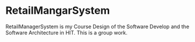 # RetailMangarSystem
RetailManagerSystem is my Course Design of the Software Develop and the Software Architecture in HIT. This is a group work.
